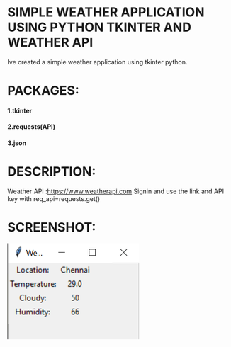 # SIMPLE WEATHER APPLICATION USING PYTHON TKINTER AND WEATHER API

Ive created a simple weather application using tkinter python.

# PACKAGES:

#### 1.tkinter
#### 2.requests(API)
#### 3.json

# DESCRIPTION:

Weather API :https://www.weatherapi.com
Signin and use the link and API key with req_api=requests.get()

# SCREENSHOT:
![alt text](https://github.com/SRVikash/simple-weather-application-using-python-tkinter/blob/main/Screenshot/Screenshot.png)
